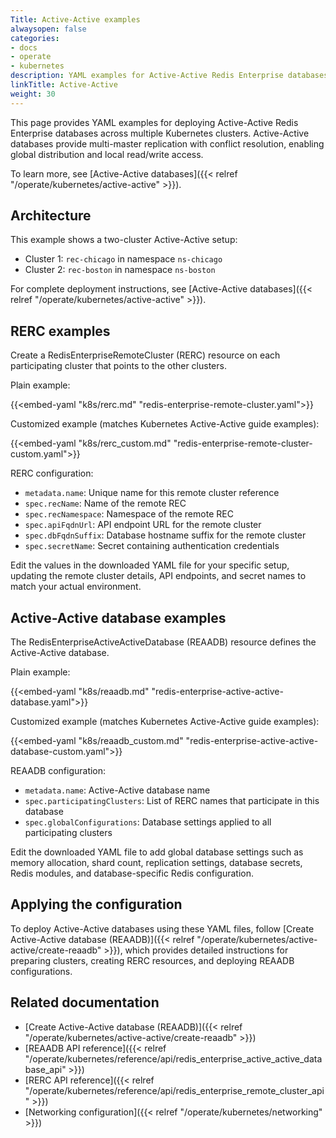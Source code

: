```yaml
---
Title: Active-Active examples
alwaysopen: false
categories:
- docs
- operate
- kubernetes
description: YAML examples for Active-Active Redis Enterprise databases across multiple Kubernetes clusters.
linkTitle: Active-Active
weight: 30
---
```


This page provides YAML examples for deploying Active-Active Redis Enterprise databases across multiple Kubernetes clusters. Active-Active databases provide multi-master replication with conflict resolution, enabling global distribution and local read/write access.

To learn more, see [Active-Active databases]({{< relref "/operate/kubernetes/active-active" >}}).

## Architecture

This example shows a two-cluster Active-Active setup:
- Cluster 1: `rec-chicago` in namespace `ns-chicago`
- Cluster 2: `rec-boston` in namespace `ns-boston`

For complete deployment instructions, see [Active-Active databases]({{< relref "/operate/kubernetes/active-active" >}}).

## RERC examples

Create a RedisEnterpriseRemoteCluster (RERC) resource on each participating cluster that points to the other clusters.

Plain example:

{{<embed-yaml "k8s/rerc.md" "redis-enterprise-remote-cluster.yaml">}}

Customized example (matches Kubernetes Active-Active guide examples):

{{<embed-yaml "k8s/rerc_custom.md" "redis-enterprise-remote-cluster-custom.yaml">}}

RERC configuration:
- `metadata.name`: Unique name for this remote cluster reference
- `spec.recName`: Name of the remote REC
- `spec.recNamespace`: Namespace of the remote REC
- `spec.apiFqdnUrl`: API endpoint URL for the remote cluster
- `spec.dbFqdnSuffix`: Database hostname suffix for the remote cluster
- `spec.secretName`: Secret containing authentication credentials

Edit the values in the downloaded YAML file for your specific setup, updating the remote cluster details, API endpoints, and secret names to match your actual environment.

## Active-Active database examples

The RedisEnterpriseActiveActiveDatabase (REAADB) resource defines the Active-Active database.

Plain example:

{{<embed-yaml "k8s/reaadb.md" "redis-enterprise-active-active-database.yaml">}}

Customized example (matches Kubernetes Active-Active guide examples):

{{<embed-yaml "k8s/reaadb_custom.md" "redis-enterprise-active-active-database-custom.yaml">}}

REAADB configuration:
- `metadata.name`: Active-Active database name
- `spec.participatingClusters`: List of RERC names that participate in this database
- `spec.globalConfigurations`: Database settings applied to all participating clusters

Edit the downloaded YAML file to add global database settings such as memory allocation, shard count, replication settings, database secrets, Redis modules, and database-specific Redis configuration.

## Applying the configuration

To deploy Active-Active databases using these YAML files, follow [Create Active-Active database (REAADB)]({{< relref "/operate/kubernetes/active-active/create-reaadb" >}}), which provides detailed instructions for preparing clusters, creating RERC resources, and deploying REAADB configurations.

## Related documentation

- [Create Active-Active database (REAADB)]({{< relref "/operate/kubernetes/active-active/create-reaadb" >}})
- [REAADB API reference]({{< relref "/operate/kubernetes/reference/api/redis_enterprise_active_active_database_api" >}})
- [RERC API reference]({{< relref "/operate/kubernetes/reference/api/redis_enterprise_remote_cluster_api" >}})
- [Networking configuration]({{< relref "/operate/kubernetes/networking" >}})

